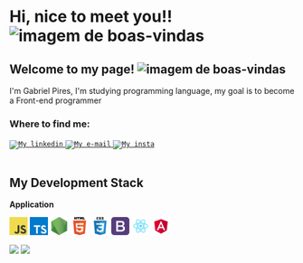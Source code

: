 # Hi, nice to meet you!!  <img alt="imagem de boas-vindas" src="https://emojis.slackmojis.com/emojis/images/1536351075/4594/blob-wave.gif?1536351075" width="30"/> 

## Welcome to my page! <img alt="imagem de boas-vindas" src="https://emojis.slackmojis.com/emojis/images/1450822151/257/github.png?1450822151" width="30"/> 
<p>I'm Gabriel Pires, I'm studying programming language, my goal is to become a Front-end programmer
</p>

### Where to find me:

<a href="https://www.linkedin.com/in/gabriel-r-pires/">
  <code><img alt="My linkedin" width="28" src="https://www.flaticon.com/svg/static/icons/svg/1383/1383262.svg" /></code>
</a>

<a href="mailto:gabriel.r.pires@tlook.com">
  <code><img alt="My e-mail" width="32" src="https://www.flaticon.com/svg/static/icons/svg/324/324123.svg" /></code>
</a>

<a href="https://www.instagram.com/devgabrielpires/">
  <code><img alt="My insta" width="32" src="https://cdn.cdnlogo.com/logos/i/92/instagram.svg" /></code>
</a>
<br/><br/>

## My Development Stack

**Application**

<code><img height="32" src="https://raw.githubusercontent.com/github/explore/80688e429a7d4ef2fca1e82350fe8e3517d3494d/topics/javascript/javascript.png" alt="Javascript"/></code>
<code><img height="32" src="https://raw.githubusercontent.com/github/explore/80688e429a7d4ef2fca1e82350fe8e3517d3494d/topics/typescript/typescript.png" alt="Typescript"/></code>
<code><img height="32" src="https://raw.githubusercontent.com/github/explore/80688e429a7d4ef2fca1e82350fe8e3517d3494d/topics/nodejs/nodejs.png" alt="Nodejs"/></code>
<code><img height="32" src="https://raw.githubusercontent.com/github/explore/80688e429a7d4ef2fca1e82350fe8e3517d3494d/topics/html/html.png" alt="HTML5"/></code>
<code><img height="32" src="https://raw.githubusercontent.com/github/explore/80688e429a7d4ef2fca1e82350fe8e3517d3494d/topics/css/css.png" alt="CSS"/></code>
<code><img height="32" src="https://raw.githubusercontent.com/github/explore/80688e429a7d4ef2fca1e82350fe8e3517d3494d/topics/bootstrap/bootstrap.png" alt="Bootstrap"/></code>
<code><img height="32" src="https://raw.githubusercontent.com/github/explore/80688e429a7d4ef2fca1e82350fe8e3517d3494d/topics/react/react.png" alt="React"/></code>
<code><img height="32" src="https://raw.githubusercontent.com/github/explore/80688e429a7d4ef2fca1e82350fe8e3517d3494d/topics/angular/angular.png" alt="Angular"/></code>

<div>
  <img height="150em" src="https://github-readme-stats.vercel.app/api?username=DevGabrielPires&show_icons=true&theme=dracula&include_all_commits=true&count_private=true"/>
  <img height="150em" src="https://github-readme-stats.vercel.app/api/top-langs/?username=DevGabrielPires&layout=compact&langs_count=16&theme=dracula"/>
</div>
